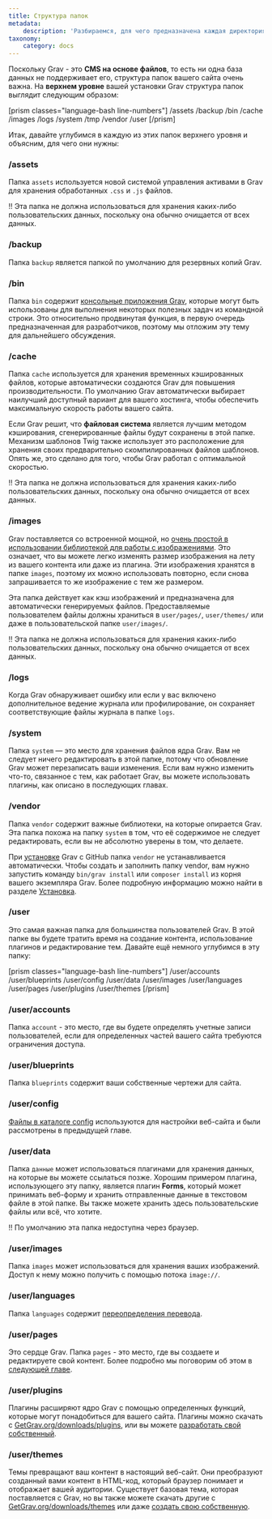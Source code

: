```yaml
---
title: Структура папок
metadata:
    description: 'Разбираемся, для чего предназначена каждая директория в CMS Grav.'
taxonomy:
    category: docs
---
```


Поскольку Grav - это **CMS на основе файлов**, то есть ни одна база данных не поддерживает его, структура папок вашего сайта очень важна. На **верхнем уровне** вашей установки Grav структура папок выглядит следующим образом:

[prism classes="language-bash line-numbers"]
/assets
/backup
/bin
/cache
/images
/logs
/system
/tmp
/vendor
/user
[/prism]

Итак, давайте углубимся в каждую из этих папок верхнего уровня и объясним, для чего они нужны:

### /assets

Папка `assets` используется новой системой управления активами в Grav для хранения обработанных `.css` и `.js` файлов.

!! Эта папка не должна использоваться для хранения каких-либо пользовательских данных, поскольку она обычно очищается от всех данных.

### /backup

Папка `backup` является папкой по умолчанию для резервных копий Grav.

### /bin

Папка `bin` содержит [консольные приложения Grav](/cli-console/grav-cli), которые могут быть использованы для выполнения некоторых полезных задач из командной строки. Это относительно продвинутая функция, в первую очередь предназначенная для разработчиков, поэтому мы отложим эту тему для дальнейшего обсуждения.

### /cache

Папка `cache` используется для хранения временных кэшированных файлов, которые автоматически создаются Grav для повышения производительности. По умолчанию Grav автоматически выбирает наилучший доступный вариант для вашего хостинга, чтобы обеспечить максимальную скорость работы вашего сайта.

Если Grav решит, что **файловая система** является лучшим методом кэширования, сгенерированные файлы будут сохранены в этой папке. Механизм шаблонов Twig также использует это расположение для хранения своих предварительно скомпилированных файлов шаблонов. Опять же, это сделано для того, чтобы Grav работал с оптимальной скоростью.

!! Эта папка не должна использоваться для хранения каких-либо пользовательских данных, поскольку она обычно очищается от всех данных.

### /images

Grav поставляется со встроенной мощной, но [очень простой в использовании библиотекой для работы с изображениями](/content/media). Это означает, что вы можете легко изменять размер изображения на лету из вашего контента или даже из плагина. Эти изображения хранятся в папке `images`, поэтому их можно использовать повторно, если снова запрашивается то же изображение с тем же размером.

Эта папка действует как кэш изображений и предназначена для автоматически генерируемых файлов. Предоставляемые пользователем файлы должны храниться в `user/pages/`, `user/themes/` или даже в пользовательской папке `user/images/`.

!! Эта папка не должна использоваться для хранения каких-либо пользовательских данных, поскольку она обычно очищается от всех данных.

### /logs

Когда Grav обнаруживает ошибку или если у вас включено дополнительное ведение журнала или профилирование, он сохраняет соответствующие файлы журнала в папке `logs`.

### /system

Папка `system` — это место для хранения файлов ядра Grav. Вам не следует ничего редактировать в этой папке, потому что обновление Grav может перезаписать ваши изменения. Если вам нужно изменить что-то, связанное с тем, как работает Grav, вы можете использовать плагины, как описано в последующих главах.

### /vendor

Папка `vendor` содержит важные библиотеки, на которые опирается Grav. Эта папка похожа на папку `system` в том, что её содержимое не следует редактировать, если вы не абсолютно уверены в том, что делаете.

При [установке](../installation) Grav с GitHub папка `vendor` не устанавливается автоматически. Чтобы создать и заполнить папку vendor, вам нужно запустить команду `bin/grav install` или `composer install` из корня вашего экземпляра Grav. Более подробную информацию можно найти в разделе [Установка](../installation).

### /user

Это самая важная папка для большинства пользователей Grav. В этой папке вы будете тратить время на создание контента, использование плагинов и редактирование тем. Давайте ещё немного углубимся в эту папку:

[prism classes="language-bash line-numbers"]
/user/accounts
/user/blueprints
/user/config
/user/data
/user/images
/user/languages
/user/pages
/user/plugins
/user/themes
[/prism]

### /user/accounts

Папка `account` - это место, где вы будете определять учетные записи пользователей, если для определенных частей вашего сайта требуются ограничения доступа.

### /user/blueprints

Папка `blueprints` содержит ваши собственные чертежи для сайта.

### /user/config

[Файлы в каталоге config](../grav-configuration) используются для настройки веб-сайта и были рассмотрены в предыдущей главе.

### /user/data

Папка `данные` может использоваться плагинами для хранения данных, на которые вы можете ссылаться позже. Хорошим примером плагина, использующего эту папку, является плагин **Forms**, который может принимать веб-форму и хранить отправленные данные в текстовом файле в этой папке. Вы также можете хранить здесь пользовательские файлы или всё, что хотите.

!! По умолчанию эта папка недоступна через браузер.

### /user/images

Папка `images` может использоваться для хранения ваших изображений. Доступ к нему можно получить с помощью потока `image://`.

### /user/languages

Папка `languages` содержит [переопределения перевода](/content/multi-language#pereopredeleniya-perevoda).

### /user/pages

Это сердце Grav. Папка `pages` - это место, где вы создаете и редактируете свой контент. Более подробно мы поговорим об этом в [следующей главе](/content).

### /user/plugins

Плагины расширяют ядро Grav с помощью определенных функций, которые могут понадобиться для вашего сайта. Плагины можно скачать с [GetGrav.org/downloads/plugins](https://getgrav.org/downloads/plugins), или вы можете [разработать свой собственный](/plugins/plugin-tutorial).

### /user/themes

Темы превращают ваш контент в настоящий веб-сайт. Они преобразуют созданный вами контент в HTML-код, который браузер понимает и отображает вашей аудитории. Существует базовая тема, которая поставляется с Grav, но вы также можете скачать другие с [GetGrav.org/downloads/themes](https://getgrav.org/downloads/themes) или даже [создать свою собственную](/themes).
